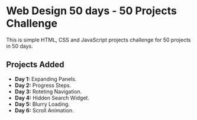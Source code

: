 # Web Design 50 days - 50 Projects Challenge

This is simple HTML, CSS and JavaScript projects challenge for 50 projects in 50 days.

## Projects Added

-   **Day 1:** Expanding Panels.
-   **Day 2:** Progress Steps.
-   **Day 3:** Roteting Navigation.
-   **Day 4:** Hidden Search Widget.
-   **Day 5:** Blurry Loading.
-   **Day 6:** Scroll Animation.
